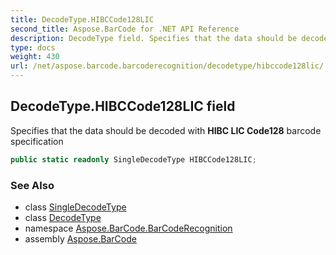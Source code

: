 ```yaml
---
title: DecodeType.HIBCCode128LIC
second_title: Aspose.BarCode for .NET API Reference
description: DecodeType field. Specifies that the data should be decoded with HIBC LIC Code128 barcode specification
type: docs
weight: 430
url: /net/aspose.barcode.barcoderecognition/decodetype/hibccode128lic/
---
```

## DecodeType.HIBCCode128LIC field

Specifies that the data should be decoded with **HIBC LIC Code128** barcode specification

```csharp
public static readonly SingleDecodeType HIBCCode128LIC;
```

### See Also

* class [SingleDecodeType](../../singledecodetype/)
* class [DecodeType](../)
* namespace [Aspose.BarCode.BarCodeRecognition](../../../aspose.barcode.barcoderecognition/)
* assembly [Aspose.BarCode](../../../)



